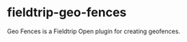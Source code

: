 fieldtrip-geo-fences
====================

Geo Fences is a Fieldtrip Open plugin for creating geofences.
